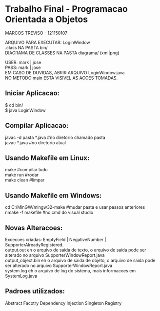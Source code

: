 Trabalho Final - Programacao Orientada a Objetos
======================================================
MARCOS TREVISO - 121150107

ARQUIVO PARA EXECUTAR: LoginWindow<br>
.class NA PASTA bin/<br>
DIAGRAMA DE CLASSES NA PASTA diagrama/ (xmi|png)

USER: mark | jose<br>
PASS: mark | jose<br>
EM CASO DE DUVIDAS, ABRIR ARQUIVO LoginWindow.java<br>
NO METODO main ESTA VISIVEL AS ACOES TOMADAS.



Iniciar Aplicacao:
--------------
$ cd bin/<br>
$ java LoginWindow


Compilar Aplicacao:
--------------
javac -d pasta *.java 		#no diretorio chamado pasta<br>
javac *.java 			      	#no diretorio atual


Usando Makefile em Linux:
--------------
make 					    	      #compilar tudo<br>
make run 			          	#rodar<br>
make clean 		      	    #limpar


Usando Makefile em Windows:
--------------
cd C:/MinGW/mingw32-make	#mudar pasta e usar passos anteriores
<br>
nmake -f makefile			    #no cmd do visual studio


Novas Alteracoes:
--------------
Excecoes criadas: EmptyField | NegativeNumber | SupporterAlreadyRegistered.<br>
output.out eh o arquivo de saida de texto, o arquivo de saida pode ser alterado no arquivo SupporterWindowReport.java<br>
output_object.bin  eh o arquivo de saida de objeto, o arquivo de saida pode ser alterado no arquivo SupporterWindowReport.java<br>
system.log eh o arquivo de log do sistema, mais informacoes em SystemLog.java


Padroes utilizados:
--------------
Abstract Facotry
Dependency Injection
Singleton
Registry
